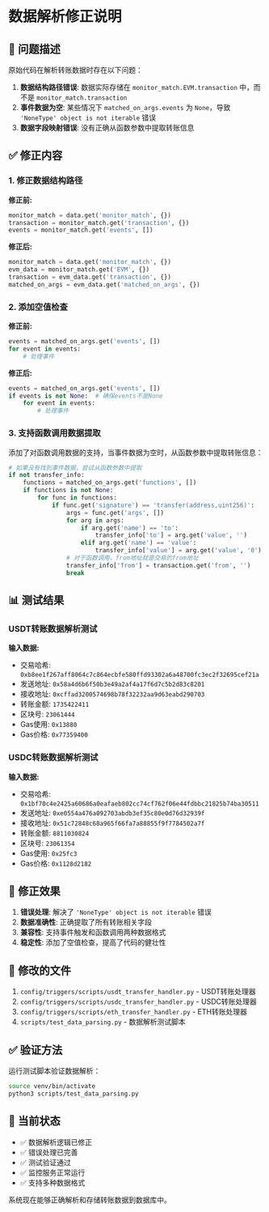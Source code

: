 # 数据解析修正说明

## 🔧 问题描述

原始代码在解析转账数据时存在以下问题：

1. **数据结构路径错误**: 数据实际存储在 `monitor_match.EVM.transaction` 中，而不是 `monitor_match.transaction`
2. **事件数据为空**: 某些情况下 `matched_on_args.events` 为 `None`，导致 `'NoneType' object is not iterable` 错误
3. **数据字段映射错误**: 没有正确从函数参数中提取转账信息

## ✅ 修正内容

### 1. 修正数据结构路径

**修正前:**
```python
monitor_match = data.get('monitor_match', {})
transaction = monitor_match.get('transaction', {})
events = monitor_match.get('events', [])
```

**修正后:**
```python
monitor_match = data.get('monitor_match', {})
evm_data = monitor_match.get('EVM', {})
transaction = evm_data.get('transaction', {})
matched_on_args = evm_data.get('matched_on_args', {})
```

### 2. 添加空值检查

**修正前:**
```python
events = matched_on_args.get('events', [])
for event in events:
    # 处理事件
```

**修正后:**
```python
events = matched_on_args.get('events', [])
if events is not None:  # 确保events不是None
    for event in events:
        # 处理事件
```

### 3. 支持函数调用数据提取

添加了对函数调用数据的支持，当事件数据为空时，从函数参数中提取转账信息：

```python
# 如果没有找到事件数据，尝试从函数参数中提取
if not transfer_info:
    functions = matched_on_args.get('functions', [])
    if functions is not None:
        for func in functions:
            if func.get('signature') == 'transfer(address,uint256)':
                args = func.get('args', [])
                for arg in args:
                    if arg.get('name') == 'to':
                        transfer_info['to'] = arg.get('value', '')
                    elif arg.get('name') == 'value':
                        transfer_info['value'] = arg.get('value', '0')
                # 对于函数调用，from地址就是交易的from地址
                transfer_info['from'] = transaction.get('from', '')
                break
```

## 📊 测试结果

### USDT转账数据解析测试

**输入数据:**
- 交易哈希: `0xb8ee1f267aff8064c7c864ecbfe580ffd93302a6a48700fc3ec2f32695cef21a`
- 发送地址: `0x58a4d6b6f50b3e49a2af4a17f6d7c5b2d83c8201`
- 接收地址: `0xcffad3200574698b78f32232aa9d63eabd290703`
- 转账金额: `1735422411`
- 区块号: `23061444`
- Gas使用: `0x13880`
- Gas价格: `0x77359400`

### USDC转账数据解析测试

**输入数据:**
- 交易哈希: `0x1bf70c4e2425a60686a0eafaeb802cc74cf762f06e44fdbbc21825b74ba30511`
- 发送地址: `0xe0554a476a092703abdb3ef35c80e0d76d32939f`
- 接收地址: `0x51c72848c68a965f66fa7a88855f9f7784502a7f`
- 转账金额: `8811030824`
- 区块号: `23061354`
- Gas使用: `0x25fc3`
- Gas价格: `0x1128d2182`

## 🎯 修正效果

1. **错误处理**: 解决了 `'NoneType' object is not iterable` 错误
2. **数据准确性**: 正确提取了所有转账相关字段
3. **兼容性**: 支持事件触发和函数调用两种数据格式
4. **稳定性**: 添加了空值检查，提高了代码的健壮性

## 📁 修改的文件

1. `config/triggers/scripts/usdt_transfer_handler.py` - USDT转账处理器
2. `config/triggers/scripts/usdc_transfer_handler.py` - USDC转账处理器
3. `config/triggers/scripts/eth_transfer_handler.py` - ETH转账处理器
4. `scripts/test_data_parsing.py` - 数据解析测试脚本

## ✅ 验证方法

运行测试脚本验证数据解析：

```bash
source venv/bin/activate
python3 scripts/test_data_parsing.py
```

## 🚀 当前状态

- ✅ 数据解析逻辑已修正
- ✅ 错误处理已完善
- ✅ 测试验证通过
- ✅ 监控服务正常运行
- ✅ 支持多种数据格式

系统现在能够正确解析和存储转账数据到数据库中。 
